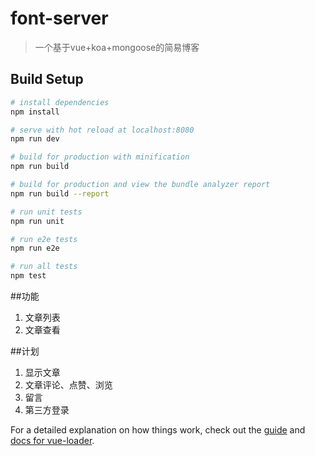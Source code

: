 # font-server

> 一个基于vue+koa+mongoose的简易博客

## Build Setup

``` bash
# install dependencies
npm install

# serve with hot reload at localhost:8080
npm run dev

# build for production with minification
npm run build

# build for production and view the bundle analyzer report
npm run build --report

# run unit tests
npm run unit

# run e2e tests
npm run e2e

# run all tests
npm test
```

##功能
1. 文章列表
2. 文章查看

##计划
1. 显示文章
2. 文章评论、点赞、浏览
3. 留言
4. 第三方登录

For a detailed explanation on how things work, check out the [guide](http://vuejs-templates.github.io/webpack/) and [docs for vue-loader](http://vuejs.github.io/vue-loader).
